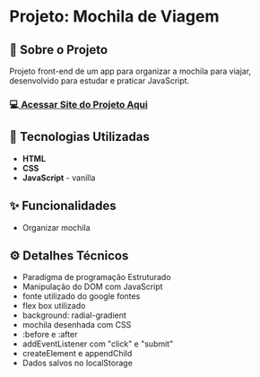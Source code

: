 <h1>Projeto: Mochila de Viagem</h1>

<h2>📌 Sobre o Projeto</h2>
<p>Projeto front-end de um app para organizar a mochila para viajar, desenvolvido para estudar e praticar JavaScript.</p>

<h3>💻<a href="https://deangelleses.github.io/mochila_de_viagem-HTML-CSS-JavaScript/" target="_blank"> Acessar Site do Projeto Aqui</a></h3>

<h2>🚀 Tecnologias Utilizadas</h2>
<ul>
  <li><b>HTML</b></li>
  <li><b>CSS</b></li>
  <li><b>JavaScript</b> - vanilla</li>
</ul>

<h2>✨ Funcionalidades</h2>
<ul>
  <li>Organizar mochila</li>
</ul>

<h2>⚙️ Detalhes Técnicos</h2>
<ul>
  <li>Paradigma de programação Estruturado</li>
  <li>Manipulação do DOM com JavaScript</li>
  <li>fonte utilizado do google fontes</li>
  <li>flex box utilizado</li>
  <li>background: radial-gradient</li>
  <li>mochila desenhada com CSS</li>
  <li>:before e :after</li>
  <li>addEventListener com "click" e "submit"</li>
  <li>createElement e appendChild</li>
  <li>Dados salvos no localStorage</li>
</ul>
